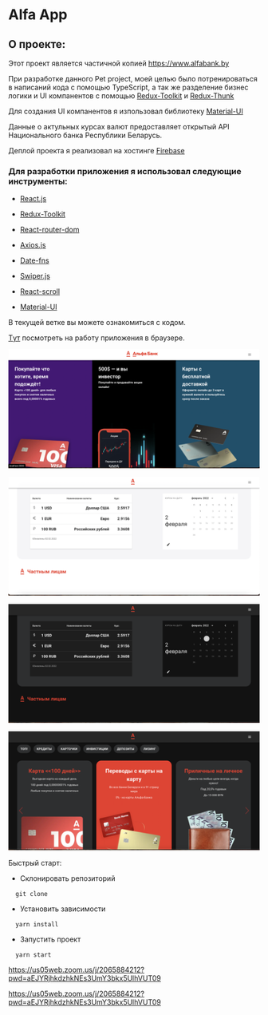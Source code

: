 # Alfa App

## О проекте:


Этот проект является частичной копией https://www.alfabank.by 

При разработке данного Pet project, моей целью было потренироваться в написаний кода с помощью TypeScript, а так же разделение бизнес логики и UI компанентов с помощью [Redux-Toolkit](https://redux-toolkit.js.org/) и [Redux-Thunk](https://github.com/reduxjs/redux-thunk)

Для создания UI компанентов я изпользовал библиотеку [Material-UI](https://mui.com/)

Данные о актульных курсах валют предоставляет открытый API Национального банка Республики Беларусь.

Деплой проекта я реализовал на хостинге [Firebase](https://firebase.google.com/)

### Для разработки приложения я использовал следующие инструменты:

- [React.js](https://reactjs.org/)

- [Redux-Toolkit](https://redux-toolkit.js.org/)

- [React-router-dom](https://v5.reactrouter.com/)

- [Axios.js](https://axios-http.com/docs/intro)

- [Date-fns](https://date-fns.org/)

- [Swiper.js](https://swiperjs.com/)

- [React-scroll](https://www.npmjs.com/package/react-scroll)

- [Material-UI](https://mui.com/)

В тeкущей ветке вы можете ознакомиться с кодом.

[Tут](https://alfa-react-application.firebaseapp.com/) посмотреть на работу приложения в браузере.

![testwork example](./images/img1.png)

![testwork example](./images/img2.png)

![testwork example](./images/img3.png)

![testwork example](./images/img4.png)

Быстрый старт:

- Склонировать репозиторий

```
  git clone
```

- Установить зависимости

```
  yarn install
```

- Запустить проект

```
  yarn start
```

https://us05web.zoom.us/j/2065884212?pwd=aEJYRjhkdzhkNEs3UmY3bkx5UlhVUT09

https://us05web.zoom.us/j/2065884212?pwd=aEJYRjhkdzhkNEs3UmY3bkx5UlhVUT09


